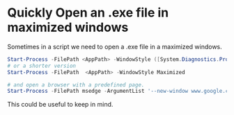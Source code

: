﻿# Quickly Open an .exe file in maximized windows

Sometimes in a script we need to open a .exe file in a maximized windows. 

````powershell
Start-Process -FilePath <AppPath> -WindowStyle ([System.Diagnostics.ProcessWindowStyle]::Maximized)
# or a shorter version
Start-Process -FilePath  <AppPath> -WindowStyle Maximized

# and open a browser with a predefined page.
Start-Process -FilePath msedge -ArgumentList '--new-window www.google.com --start-maximized'
````

This could be useful to keep in mind.
